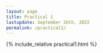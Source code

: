 ```yaml
---
layout: page
title: Practical 1
lastupdate: September 26th, 2022
permalink: /practical1/
---
```


{% include_relative practical1.html %}
